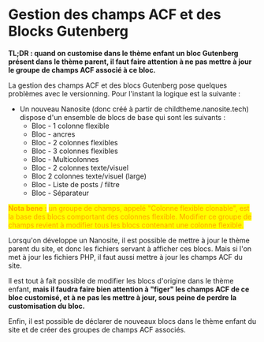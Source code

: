 # Gestion des champs ACF et des Blocks Gutenberg

**TL;DR : quand on customise dans le thème enfant un bloc Gutenberg présent dans le thème parent, il faut faire attention à ne pas mettre à jour le groupe de champs ACF associé à ce bloc.**

La gestion des champs ACF et des blocs Gutenberg pose quelques problèmes avec le versionning. Pour l'instant la logique est la suivante :&#x20;

* Un nouveau Nanosite (donc créé à partir de childtheme.nanosite.tech) dispose d'un ensemble de blocs de base qui sont les suivants :&#x20;
  * Bloc - 1 colonne flexible
  * Bloc - ancres
  * Bloc - 2 colonnes flexibles
  * Bloc - 3 colonnes flexibles
  * Bloc - Multicolonnes&#x20;
  * Bloc - 2 colonnes texte/visuel
  * Bloc 2 colonnes texte/visuel (large)
  * Bloc - Liste de posts / filtre&#x20;
  * Bloc - Séparateur&#x20;

<mark style="color:orange;">**Nota bene :**</mark> <mark style="color:orange;"></mark><mark style="color:orange;">un groupe de champs, appelé "Colonne flexible clonable", est la base des blocs comportant des colonnes flexible. Modifier ce groupe de champs revient à modifier tous les blocs contenant une colonne flexible.</mark>

Lorsqu'on développe un Nanosite, il est possible de mettre à jour le thème parent du site, et donc les fichiers servant à afficher ces blocs. Mais si l'on met à jour les fichiers PHP, il faut aussi mettre à jour les champs ACF du site.

Il est tout à fait possible de modifier les blocs d'origine dans le thème enfant, **mais il faudra faire bien attention à "figer" les champs ACF de ce bloc customisé, et à ne pas les mettre à jour, sous peine de perdre la customisation du bloc.**

Enfin, il est possible de déclarer de nouveaux blocs dans le thème enfant du site et de créer des groupes de champs ACF associés.



